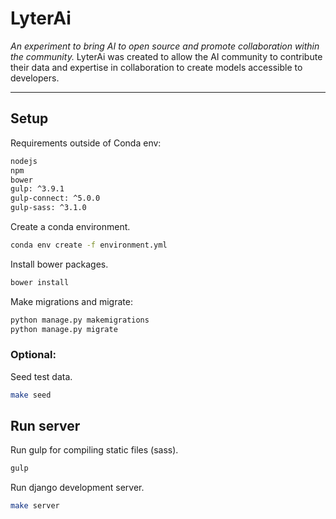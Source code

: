 # LyterAi

*An experiment to bring AI to open source and promote collaboration within the community.*
LyterAi was created to allow the AI community to contribute their data and expertise in collaboration to create models accessible to developers.
<hr>

## Setup
Requirements outside of Conda env:
```bash
nodejs
npm
bower
gulp: ^3.9.1
gulp-connect: ^5.0.0
gulp-sass: ^3.1.0
```
Create a conda environment.
```bash
conda env create -f environment.yml
```
Install bower packages.
```bash
bower install
```
Make migrations and migrate:
```bash
python manage.py makemigrations
python manage.py migrate
```
### Optional:
Seed test data.
```bash
make seed
```

## Run server
Run gulp for compiling static files (sass).
```bash
gulp
```
Run django development server.
```bash
make server
